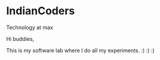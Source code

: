 # IndianCoders
Technology at max


Hi buddies,

This is my software lab where I do all my experiments. :) :) :)
